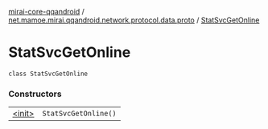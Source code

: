 [mirai-core-qqandroid](../../index.md) / [net.mamoe.mirai.qqandroid.network.protocol.data.proto](../index.md) / [StatSvcGetOnline](./index.md)

# StatSvcGetOnline

`class StatSvcGetOnline`

### Constructors
|||
|:----------------------------------------------------------------------------------------|:---------------------------------------------------------------------------------------------------------------------------------------------------------------------------------------------------------|
| [&lt;init&gt;](-init-.md) | `StatSvcGetOnline()` |

